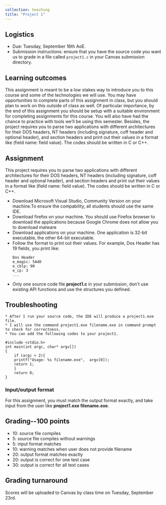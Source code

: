 ```yaml
---
collection: teaching
title: "Project 1"
---
```


## Logistics
* Due: Tuesday, September 16th AoE.
* Submission instructions: ensure that you have the source code you want us to
	grade in a file called `project1.c` in your Canvas submission
	directory.

## Learning outcomes
This assignment is meant to be a low stakes way to introduce you to this course and some of the technologies we will use. You may have opportunities to complete parts of this assignment in class, but you should plan to work on this outside of class as well. Of particular importance, by the end of this assignment you should be setup with a suitable environment for completing assignments for this course. You will also have had the chance to practice with tools we’ll be using this semester. Besides, the project requires you to parse two applications with different architectures for their DOS headers, NT headers (including signature, coff header and optional header), and section headers and print out their values in a format like (field name: field value). The codes should be written in C or C++. 


## Assignment

This project requires you to parse two applications with different architectures for their DOS headers, NT headers (including signature, coff header and optional header), and section headers and print out their values in a format like (field name: field value). The codes should be written in C or C++.

* Download Microsoft Visual Studio, Community Version on your machine.To ensure the compability, all students should use the same IDE.
* Download firefox on your machine. You should use Firefox browser to download the applications because Google Chrome does not allow you to download malware
* Download applications on your machine. One application is 32-bit executable, the other 64-bit executable.
* Follow the format to print out their values. For example, Dos Header has 19 fields, you print like:
  ```
  Dos Header
  e_magic: 5A4D
  e_cblp: 90
  e_cp: 3
  ...
  ```
* Only one source code file **project1.c** in your submission, don't use existing API functions and use the structures you defined.


## Troubleshooting


    * After I run your source code, the IDE will produce a project1.exe file.
    * I will use the command project1.exe filename.exe in command prompt to check for correctness.
    * You can add the following codes to your project1.
```
#include <stdio.h>
int main(int argc, char* argv[])
{
    if (argc < 2){
    printf("Usage: %s filename.exe",  argv[0]);
    return 1;
    }
    return 0;    
}
```

### Input/output format

For this assignment, you must match the output format exactly, and take input
from the user like **project1.exe filename.exe**.


## Grading--100 points
* 10: source file compiles
* 5: source file compiles without warnings
* 5: input format matches 
* 10: warning matches when user does not provide filename
* 20: output format matches exactly
* 20: output is correct for one test case
* 30: output is correct for all test cases

## Grading turnaround
Scores will be uploaded to Canvas by class time on Tuesday, September 23rd.
